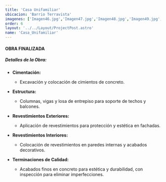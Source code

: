```yaml
---
title: 'Casa Unifamiliar'
ubicacion: 'Barrio Terravista'
imagenes: ['Imagen46.jpg','Imagen47.jpg','Imagen48.jpg','Imagen49.jpg','Imagen50.jpg','Imagen51.jpg','Imagen52.jpg']
order: 6
layout: '../../Layout/ProjectPost.astro'
name: 'Casa_Unifamiliar'
---
```


#### **OBRA FINALIZADA**

##### Detalles de la Obra:

- **Cimentación:**
  - Excavación y colocación de cimientos de concreto.

- **Estructura:**
  - Columnas, vigas y losa de entrepiso para soporte de techos y balcones.

- **Revestimientos Exteriores:**
  - Aplicación de revestimientos para protección y estética en fachadas.

- **Revestimientos Interiores:**
  - Colocación de revestimientos en paredes internas y acabados decorativos.

- **Terminaciones de Calidad:**
  - Acabados finos en concreto para estética y durabilidad, con inspección para eliminar imperfecciones.